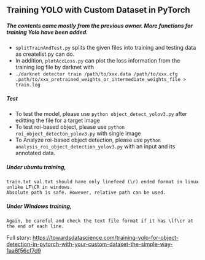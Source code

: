 ## Training YOLO with Custom Dataset in PyTorch
##### The contents came mostly from the previous owner. More functions for training Yolo have been added.
- `splitTrainAndTest.py` splits the given files into training and testing data as createlist.py can do. 
- In addition, `plotAccLoss.py` can plot the loss information from the training log file by darknet with 
- `./darknet detector train /path/to/xxx.data /path/to/xxx.cfg .path/to/xxx_pretrained_weights_or_intermediate_weights_file > train.log`

##### Test
- To test the model, please use `python object_detect_yolov3.py` after editting the file for a target image
- To test roi-based object, please use `python roi_object_detecton_yolov3.py` with single image 
- To Analyze roi-based object detection, please use `python analysis_roi_object_detection_yolov3.py` with an input and its annotated data.

##### Under ubuntu training,
    train.txt val.txt should have only linefeed (\r) ended format in linux unlike LF\CR in windows.
    Absolute path is safe. However, relative path can be used.
##### Under Windows training,
    Again, be careful and check the text file format if it has \lf\cr at the end of each line.

Full story:
https://towardsdatascience.com/training-yolo-for-object-detection-in-pytorch-with-your-custom-dataset-the-simple-way-1aa6f56cf7d9
